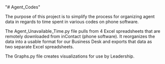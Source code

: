 "# Agent_Codes"

The purpose of this project is to simplify the process for organizing agent
data in regards to time spent in various codes on phone software.

The Agent_Unavailable_Time.py file pulls from 4 Excel spreadsheets that are
remotely downloaded from inContact (phone software). It reorganizes the data
into a usable format for our Business Desk and exports that data as two
separate Excel spreadsheets.

The Graphs.py file creates visualizations for use by Leadership.
